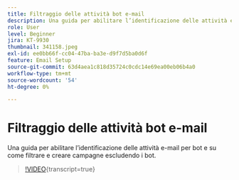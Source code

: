 ```yaml
---
title: Filtraggio delle attività bot e-mail
description: Una guida per abilitare l’identificazione delle attività e-mail per bot e su come filtrare e creare campagne escludendo i bot.
role: User
level: Beginner
jira: KT-9930
thumbnail: 341158.jpeg
exl-id: ee0bb66f-cc04-47ba-ba3e-d9f7d5ba0d6f
feature: Email Setup
source-git-commit: 63d4aea1c818d35724c0cdc14e69ea00eb06b4a0
workflow-type: tm+mt
source-wordcount: '54'
ht-degree: 0%

---
```


# Filtraggio delle attività bot e-mail

Una guida per abilitare l’identificazione delle attività e-mail per bot e su come filtrare e creare campagne escludendo i bot.

>[!VIDEO](https://video.tv.adobe.com/v/3445120/?quality=12&learn=on&captions=ita){transcript=true}
